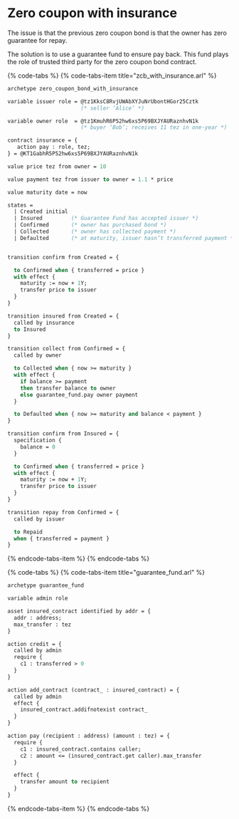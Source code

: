 # Zero coupon with insurance

The issue is that the previous zero coupon bond is that the owner has zero guarantee for repay.

The solution is to use a guarantee fund to ensure pay back. This fund plays the role of trusted third party for the zero coupon bond contract.

{% code-tabs %}
{% code-tabs-item title="zcb\_with\_insurance.arl" %}
```ocaml
archetype zero_coupon_bond_with_insurance

variable issuer role = @tz1KksC8RvjUWAbXYJuNrUbontHGor25Cztk 
                       (* seller ‘Alice’ *)

variable owner role  = @tz1KmuhR6P52hw6xs5P69BXJYAURaznhvN1k
                       (* buyer ‘Bob’; receives 11 tez in one-year *)

contract insurance = {
   action pay : role, tez;
} = @KT1GabhR5P52hw6xs5P69BXJYAURaznhvN1k

value price tez from owner = 10

value payment tez from issuer to owner = 1.1 * price

value maturity date = now

states =
  | Created initial 
  | Insured         (* Guarantee Fund has accepted issuer *)
  | Confirmed       (* owner has purchased bond *)
  | Collected       (* owner has collected payment *)
  | Defaulted       (* at maturity, issuer hasn’t transferred payment *)


transition confirm from Created = {

  to Confirmed when { transferred = price }
  with effect {
    maturity := now + 1Y;
    transfer price to issuer
  }
}

transition insured from Created = {
  called by insurance
  to Insured
}

transition collect from Confirmed = {
  called by owner

  to Collected when { now >= maturity }
  with effect {
    if balance >= payment
    then transfer balance to owner
    else guarantee_fund.pay owner payment
  }

  to Defaulted when { now >= maturity and balance < payment }
}

transition confirm from Insured = {
  specification {
    balance = 0
  }

  to Confirmed when { transferred = price }
  with effect {
    maturity := now + 1Y;
    transfer price to issuer
  }
}

transition repay from Confirmed = {
  called by issuer

  to Repaid
  when { transferred = payment }
}

```
{% endcode-tabs-item %}
{% endcode-tabs %}

{% code-tabs %}
{% code-tabs-item title="guarantee\_fund.arl" %}
```ocaml
archetype guarantee_fund

variable admin role

asset insured_contract identified by addr = {
  addr : address;
  max_transfer : tez
}

action credit = {
  called by admin
  require {
    c1 : transferred > 0
  }
}

action add_contract (contract_ : insured_contract) = {
  called by admin
  effect {
    insured_contract.addifnotexist contract_
  }
}

action pay (recipient : address) (amount : tez) = {
  require {
    c1 : insured_contract.contains caller;
    c2 : amount <= (insured_contract.get caller).max_transfer
  }

  effect {
    transfer amount to recipient
  }
}
```
{% endcode-tabs-item %}
{% endcode-tabs %}

